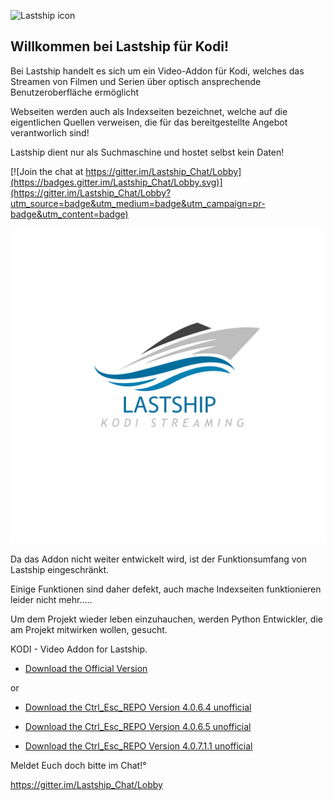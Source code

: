 ![Lastship icon](https://raw.githubusercontent.com/lastship/Lastship-Repo/master/plugin.video.lastship/icon.png)


## Willkommen bei Lastship für Kodi!

Bei Lastship handelt es sich um ein Video-Addon für Kodi, welches das Streamen von Filmen und Serien über optisch ansprechende Benutzeroberfläche ermöglicht



Webseiten werden auch als Indexseiten bezeichnet, welche auf die eigentlichen Quellen verweisen, die für das bereitgestellte Angebot verantworlich sind! 

Lastship dient nur als Suchmaschine und hostet selbst kein Daten!

[![Join the chat at https://gitter.im/Lastship_Chat/Lobby](https://badges.gitter.im/Lastship_Chat/Lobby.svg)](https://gitter.im/Lastship_Chat/Lobby?utm_source=badge&utm_medium=badge&utm_campaign=pr-badge&utm_content=badge)




![Lastship](icon.png)

Da das Addon nicht weiter entwickelt wird, ist der Funktionsumfang von Lastship eingeschränkt.

Einige Funktionen sind daher defekt, auch mache Indexseiten funktionieren leider nicht mehr.....




Um dem Projekt wieder leben einzuhauchen, werden Python Entwickler, die am Projekt mitwirken wollen, gesucht.





KODI - Video Addon for Lastship.

* [Download the Official Version](https://bit.ly/3n2T7Od)


or


* [Download the Ctrl_Esc_REPO Version 4.0.6.4 unofficial](https://bit.ly/2Dv27th)

* [Download the Ctrl_Esc_REPO Version 4.0.6.5 unofficial](https://bit.ly/3igxgiw)

* [Download the Ctrl_Esc_REPO Version 4.0.7.1.1 unofficial](https://bit.ly/30i4qIB)



Meldet Euch doch bitte im Chat!°

https://gitter.im/Lastship_Chat/Lobby
